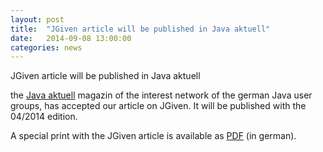 ```yaml
---
layout: post
title:  "JGiven article will be published in Java aktuell"
date:   2014-09-08 13:00:00
categories: news
---
```

JGiven article will be published in Java aktuell

the [Java aktuell](http://www.ijug.eu/java-aktuell/das-magazin.html) magazin of the interest network of the german Java user groups, has accepted our article on JGiven. It will be published with the 04/2014 edition.

A special print with the JGiven article is available as [PDF](resources/JavaAktuell_042014_JGiven.pdf) (in german).

[jgiven-gh]: https://github.com/TNG/JGiven
[jgiven]:    http://jgiven.org
